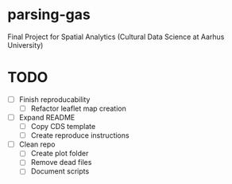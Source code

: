 # parsing-gas
Final Project for Spatial Analytics (Cultural Data Science at Aarhus University)

# TODO 
- [ ] Finish reproducability
    - [ ] Refactor leaflet map creation
- [ ] Expand README
    - [ ] Copy CDS template
    - [ ] Create reproduce instructions
- [ ] Clean repo
    - [ ] Create plot folder
    - [ ] Remove dead files
    - [ ] Document scripts